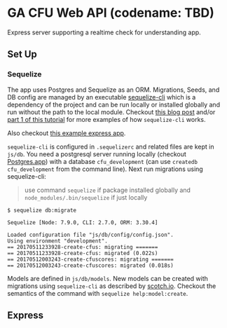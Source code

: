 # GA CFU Web API (codename: TBD)

Express server supporting a realtime check for understanding app.

## Set Up

### Sequelize

The app uses Postgres and Sequelize as an ORM. Migrations, Seeds, and DB config are managed by an executable [sequelize-cli](https://github.com/sequelize/cli) which is a dependency of the project and can be run locally or installed globally and run without the path to the local module. Checkout [this blog post](http://mherman.org/blog/2015/10/22/node-postgres-sequelize) and/or [part 1 of this tutorial](https://scotch.io/tutorials/creating-an-angularjs-application-with-sequelize-part-1) for more examples of how `sequelize-cli` works.

Also checkout [this example express app](https://github.com/sequelize/express-example).

`sequelize-cli` is configured in `.sequelizerc` and related files are kept in `js/db`. You need a postgresql server running locally (checkout [Postgres.app](http://postgresapp.com/)) with a database `cfu_development` (can use `createdb cfu_development` from the command line). Next run migrations using sequelize-cli:

> use command `sequelize` if package installed globally and `node_modules/.bin/sequelize` if just locally

```shell
$ sequelize db:migrate

Sequelize [Node: 7.9.0, CLI: 2.7.0, ORM: 3.30.4]

Loaded configuration file "js/db/config/config.json".
Using environment "development".
== 20170511233928-create-cfus: migrating =======
== 20170511233928-create-cfus: migrated (0.022s)
== 20170512003243-create-cfuscores: migrating =======
== 20170512003243-create-cfuscores: migrated (0.018s)
```

Models are defined in `js/db/models`. New models can be created with migrations using `sequelize-cli` as described by [scotch.io](https://scotch.io/tutorials/creating-an-angularjs-application-with-sequelize-part-1#toc-creating-our-first-model-and-migration). Checkout the semantics of the command with `sequelize help:model:create`. 


## Express
